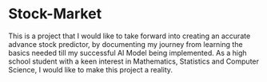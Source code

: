 # Stock-Market
This is a project that I would like to take forward into creating an accurate advance stock predictor, by documenting my journey from learning the basics needed till my successful AI Model being implemented. 
As a high school student with a keen interest in Mathematics, Statistics and Computer Science, I would like to make this project a reality.

